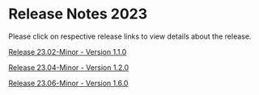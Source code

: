 # Release Notes 2023

Please click on respective release links to view details about the release.

[Release 23.02-Minor - Version 1.1.0](?path=docs/Release-Notes-23-02-Major.md)

[Release 23.04-Minor - Version 1.2.0](?path=docs/Release-Notes-23-04-Major.md)

[Release 23.06-Minor - Version 1.6.0](?path=docs/Release-Notes-23-06-Minor.md)
